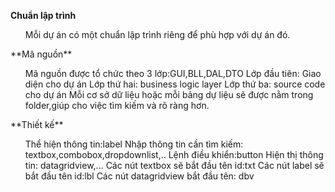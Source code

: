 ﻿**Chuẩn lập trình**
<ul>
Mỗi dự án có một chuẩn lập trình riêng để phù hợp với dự án đó.
</ul>
**Mã nguồn**
<ul>
Mã nguồn được tổ chức theo 3 lớp:GUI,BLL,DAL,DTO
Lớp đầu tiên: Giao diện cho dự án
Lớp thứ hai: business logic layer
Lớp thứ ba: source code cho dự án
Mỗi cơ sở dữ liệu hoặc mỗi bảng dự liệu sẽ được nằm trong folder,giúp cho việc tìm kiếm và rõ ràng hơn.
</ul>
**Thiết kế**
<ul>
Thể hiện thông tin:label
Nhập thông tin cần tìm kiếm: textbox,combobox,dropdownlist,..
Lệnh điều khiển:button
Hiện thị thông tin: datagridview,...
Các nút textbox sẽ bắt đầu tên id:txt
Các nút label sẽ bắt đầu tên id:lbl
Các nút datagridview bắt đầu tên: dbv
</ul>